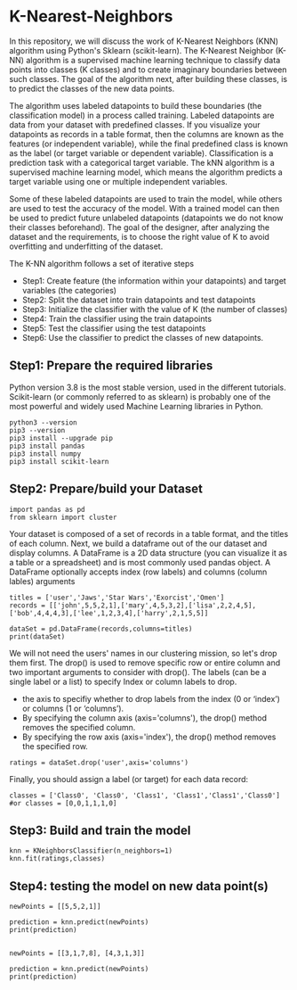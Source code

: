 # K-Nearest-Neighbors
In this repository, we will discuss the work of K-Nearest Neighbors (KNN) algorithm using Python's Sklearn (scikit-learn). The K-Nearest Neighbor (K-NN) algorithm is a supervised machine learning technique to classify data points into classes (K classes) and to create imaginary boundaries between such classes. The goal of the algorithm next, after building these classes, is to predict the classes of the new data points.

The algorithm uses labeled datapoints to build these boundaries (the classification model) in a process called training. Labeled datapoints are data from your dataset with predefined classes. If you visualize your datapoints as records in a table format, then the columns are known as the features (or independent variable), while the final predefined class is known as the label (or target variable or dependent variable). Classification is a prediction task with a categorical target variable. The kNN algorithm is a supervised machine learning model, which means the algorithm predicts a target variable using one or multiple independent variables.

Some of these labeled datapoints are used to train the model, while others are used to test the accuracy of the model. With a trained model can then be used to predict future unlabeled datapoints (datapoints we do not know their classes beforehand). The goal of the designer, after analyzing the dataset and the requirements, is to choose the right value of K to avoid overfitting and underfitting of the dataset.


The K-NN algorithm follows a set of iterative steps
- Step1: Create feature (the information within your datapoints) and target variables (the categories)
- Step2: Split the dataset into train datapoints and test datapoints
- Step3: Initialize the classifier with the value of K (the number of classes)
- Step4: Train the classifier using the train datapoints
- Step5: Test the classifier using the test datapoints
- Step6: Use the classifier to predict the classes of new datapoints.



## Step1: Prepare the required libraries

Python version 3.8 is the most stable version, used in the different tutorials. Scikit-learn (or commonly referred to as sklearn) is probably one of the most powerful and widely used Machine Learning libraries in Python.

```
python3 --version
pip3 --version
pip3 install --upgrade pip  
pip3 install pandas
pip3 install numpy
pip3 install scikit-learn
```

## Step2: Prepare/build your Dataset


```
import pandas as pd
from sklearn import cluster
```
Your dataset is composed of a set of records in a table format, and the titles of each column. Next, we build a dataframe out of the our dataset and display columns. A DataFrame is a 2D data structure (you can visualize it as a table or a spreadsheet) and is most commonly used pandas object. A DataFrame optionally accepts index (row labels) and columns (column lables) arguments

```
titles = ['user','Jaws','Star Wars','Exorcist','Omen']
records = [['john',5,5,2,1],['mary',4,5,3,2],['lisa',2,2,4,5],['bob',4,4,4,3],['lee',1,2,3,4],['harry',2,1,5,5]]

dataSet = pd.DataFrame(records,columns=titles)
print(dataSet)
```

We will not need the users' names in our clustering mission, so let's drop them first. The drop() is used to remove specific row or entire column and two important arguments to consider with drop(). The labels (can be a single label or a list) to specify Index or column labels to drop.
- the axis to specifiy whether to drop labels from the index (0 or ‘index’) or columns (1 or ‘columns’).
- By specifying the column axis (axis='columns'), the drop() method removes the specified column.
- By specifying the row axis (axis='index'), the drop() method removes the specified row.

```
ratings = dataSet.drop('user',axis='columns')
```

Finally, you should assign a label (or target) for each data record:
```
classes = ['Class0', 'Class0', 'Class1', 'Class1','Class1','Class0']   #or classes = [0,0,1,1,1,0]
```


## Step3: Build and train the model

```
knn = KNeighborsClassifier(n_neighbors=1)
knn.fit(ratings,classes)
```




## Step4: testing the model on new data point(s)

```
newPoints = [[5,5,2,1]]

prediction = knn.predict(newPoints)
print(prediction)


newPoints = [[3,1,7,8], [4,3,1,3]]

prediction = knn.predict(newPoints)
print(prediction)
```
